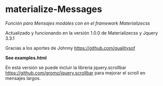 # materialize-Messages

*Función para Mensajes modales con en el framework Materializecss*

Actualizado y funcionando en la versión 1.0.0 de Materializecss y Jquery 3.3.1

Gracias a los aportes de Johnny https://github.com/qualitysof


**See examples.html**


En esta versión se puede incluir la librería jquery.scrollbar https://github.com/gromo/jquery.scrollbar para mejorar el scroll en mensajes largos.

